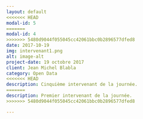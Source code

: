 ```yaml
---
layout: default
<<<<<<< HEAD
modal-id: 5
=======
modal-id: 4
>>>>>>> 5480d9044f055045cc42061bbc0b2896577dfed8
date: 2017-10-19
img: intervenant1.png
alt: image-alt
project-date: 19 octobre 2017
client: Jean Michel Blabla
category: Open Data
<<<<<<< HEAD
description: Cinquième intervenant de la journée. 
=======
description: Premier intervenant de la journée. 
>>>>>>> 5480d9044f055045cc42061bbc0b2896577dfed8

---
```

